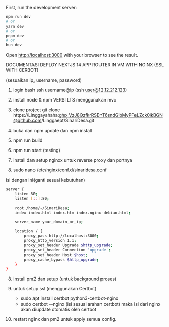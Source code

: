 First, run the development server:

```bash
npm run dev
# or
yarn dev
# or
pnpm dev
# or
bun dev
```

Open [http://localhost:3000](http://localhost:3000) with your browser to see the result.

DOCUMENTASI DEPLOY NEXTJS 14 APP ROUTER IN VM WITH NGINX (SSL WITH CERBOT)

(sesuaikan ip, username, password)

1. login bash
ssh username@ip (ssh user@12.12.212.123)

2. install node & npm VERSI LTS
menggunakan mvc 

3. clone project 
git clone https://Linggayahaha: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@github.com/Linggaept/SinariDesa.git

4. buka dan npm update dan npm install
5. npm run build
6. npm run start (testing)
7. install dan setup nginxx untuk reverse proxy dan portnya 
8. sudo nano /etc/nginx/conf.d/sinaridesa.conf

isi dengan ini(ganti sesuai kebutuhan)

```bash
server {
    listen 80;
    listen [::]:80;

    root /home/~/SinariDesa;
    index index.html index.htm index.nginx-debian.html;

    server_name your_domain_or_ip;

    location / {
        proxy_pass http://localhost:3000;
        proxy_http_version 1.1;
        proxy_set_header Upgrade $http_upgrade;
        proxy_set_header Connection 'upgrade';
        proxy_set_header Host $host;
        proxy_cache_bypass $http_upgrade;
    }
}
```


8. install pm2 dan setup (untuk background proses)

9. untuk setup ssl (menggunakan Certbot)
	- sudo apt install certbot python3-certbot-nginx
	- sudo certbot --nginx (isi sesuai arahan certbot) maka isi dari nginx akan diupdate otomatis oleh certbot

10. restart nginx dan pm2 untuk apply semua config.
